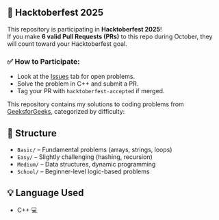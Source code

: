 ## 🎉 Hacktoberfest 2025

This repository is participating in **Hacktoberfest 2025**!  
If you make **6 valid Pull Requests (PRs)** to this repo during October, they will count toward your Hacktoberfest goal.  

### ✅ How to Participate:
- Look at the [Issues](../../issues) tab for open problems.
- Solve the problem in C++ and submit a PR.
- Tag your PR with `hacktoberfest-accepted` if merged.

This repository contains my solutions to coding problems from [GeeksforGeeks](https://www.geeksforgeeks.org/), categorized by difficulty:

## 📂 Structure

- `Basic/` – Fundamental problems (arrays, strings, loops)
- `Easy/` – Slightly challenging (hashing, recursion)
- `Medium/` – Data structures, dynamic programming
- `School/` – Beginner-level logic-based problems

## 💡 Language Used
- C++ 💻
